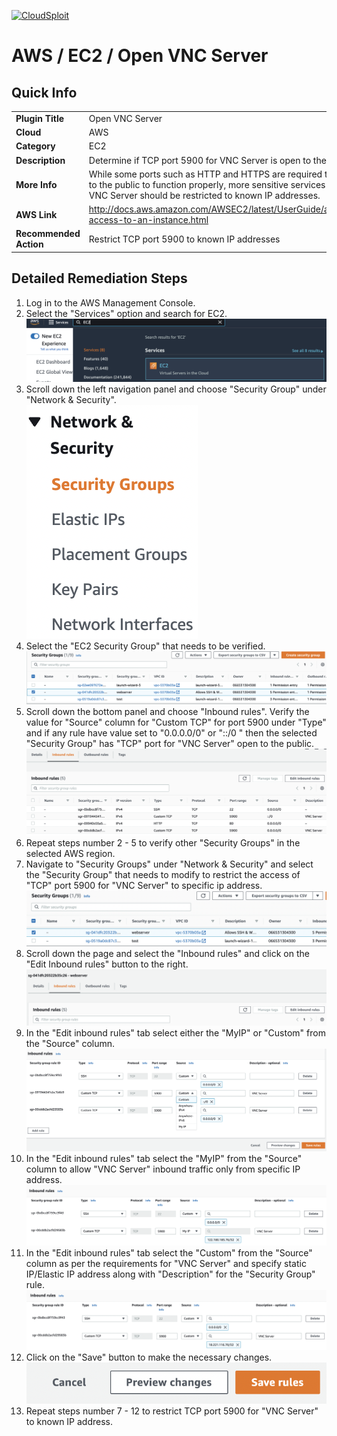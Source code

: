 [![CloudSploit](https://cloudsploit.com/img/logo-new-big-text-100.png "CloudSploit")](https://cloudsploit.com)

# AWS / EC2 / Open VNC Server

## Quick Info

| | |
|-|-|
| **Plugin Title** | Open VNC Server |
| **Cloud** | AWS |
| **Category** | EC2 |
| **Description** | Determine if TCP port 5900 for VNC Server is open to the public |
| **More Info** | While some ports such as HTTP and HTTPS are required to be open to the public to function properly, more sensitive services such as VNC Server should be restricted to known IP addresses. |
| **AWS Link** | http://docs.aws.amazon.com/AWSEC2/latest/UserGuide/authorizing-access-to-an-instance.html |
| **Recommended Action** | Restrict TCP port 5900 to known IP addresses |

## Detailed Remediation Steps
1. Log in to the AWS Management Console.
2. Select the "Services" option and search for EC2. </br> <img src="/resources/aws/ec2/open-vnc-server/step2.png"/>
3. Scroll down the left navigation panel and choose "Security Group" under "Network & Security".</br> <img src="/resources/aws/ec2/open-vnc-server/step3.png"/>
4. Select the "EC2 Security Group" that needs to be verified. </br> <img src="/resources/aws/ec2/open-vnc-server/step4.png"/>
5. Scroll down the bottom panel and choose "Inbound rules". Verify the value for "Source" column for "Custom TCP" for port 5900 under "Type" and if any rule have value set to "0.0.0.0/0" or "::/0 " then the selected "Security Group" has "TCP" port for "VNC Server" open to the public.</br> <img src="/resources/aws/ec2/open-vnc-server/step5.png"/>
6. Repeat steps number 2 - 5 to verify other "Security Groups" in the selected AWS region.</br> 
7. Navigate to "Security Groups" under "Network & Security" and select the "Security Group" that needs to modify to restrict the access of "TCP" port 5900 for "VNC Server"  to specific ip address. </br> <img src="/resources/aws/ec2/open-vnc-server/step7.png"/>
8. Scroll down the page and select the "Inbound rules" and click on the "Edit Inbound rules" button to the right. </br> <img src="/resources/aws/ec2/open-vnc-server/step8.png"/>
9. In the "Edit inbound rules" tab select either the "MyIP" or "Custom" from the "Source" column.</br> <img src="/resources/aws/ec2/open-vnc-server/step9.png"/>
10. In the "Edit inbound rules" tab select the "MyIP" from the "Source" column to allow "VNC Server" inbound traffic only from specific IP address.</br> <img src="/resources/aws/ec2/open-vnc-server/step10.png"/>
11. In the "Edit inbound rules" tab select the "Custom" from the "Source" column as per the requirements for "VNC Server" and specify static IP/Elastic IP address along with "Description" for the "Security Group" rule. </br> <img src="/resources/aws/ec2/open-vnc-server/step11.png"/>
12. Click on the "Save" button to make the necessary changes. </br> <img src="/resources/aws/ec2/open-vnc-server/step12.png"/>
13. Repeat steps number 7 - 12 to restrict TCP port 5900 for "VNC Server" to known IP address.</br>
